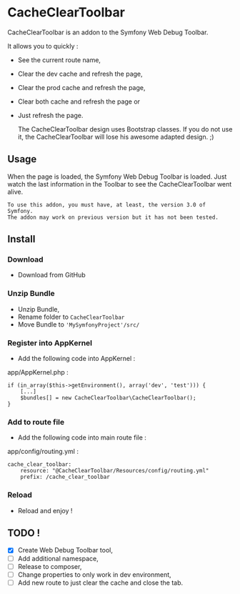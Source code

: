 # CacheClearToolbar

CacheClearToolbar is an addon to the Symfony Web Debug Toolbar.

It allows you to quickly :
* See the current route name,
* Clear the dev cache and refresh the page,
* Clear the prod cache and refresh the page,
* Clear both cache and refresh the page or
* Just refresh the page.

    The CacheClearToolbar design uses Bootstrap classes.
    If you do not use it, the CacheClearToolbar will lose his awesome adapted design. ;)

## Usage
When the page is loaded, the Symfony Web Debug Toolbar is loaded. Just watch the last information in the Toolbar to see the CacheClearToolbar went alive.

    To use this addon, you must have, at least, the version 3.0 of Symfony.
    The addon may work on previous version but it has not been tested.

## Install

### Download
* Download from GitHub

### Unzip Bundle
* Unzip Bundle,
* Rename folder to `CacheClearToolbar`
* Move Bundle to `'MySymfonyProject'/src/`

### Register into AppKernel
* Add the following code into AppKernel :

app/AppKernel.php :

    if (in_array($this->getEnvironment(), array('dev', 'test'))) {
        [...]
        $bundles[] = new CacheClearToolbar\CacheClearToolbar();
    }

### Add to route file
* Add the following code into main route file :

app/config/routing.yml :

    cache_clear_toolbar:
        resource: "@CacheClearToolbar/Resources/config/routing.yml"
        prefix: /cache_clear_toolbar

### Reload
* Reload and enjoy !

## TODO !
 - [x] Create Web Debug Toolbar tool,
 - [ ] Add additional namespace,
 - [ ] Release to composer,
 - [ ] Change properties to only work in dev environment,
 - [ ] Add new route to just clear the cache and close the tab.
